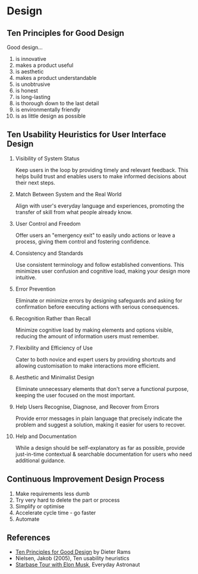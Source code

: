 # Design

## Ten Principles for Good Design

Good design...

1. is innovative
2. makes a product useful
3. is aesthetic
4. makes a product understandable
5. is unobtrusive
6. is honest
7. is long-lasting
8. is thorough down to the last detail
9. is environmentally friendly
10. is as little design as possible

## Ten Usability Heuristics for User Interface Design

1. Visibility of System Status

   Keep users in the loop by providing timely and relevant feedback. This helps build trust and enables users to make informed decisions about their next steps.

2. Match Between System and the Real World

   Align with user's everyday language and experiences, promoting the transfer of skill from what people already know.

3. User Control and Freedom

   Offer users an "emergency exit" to easily undo actions or leave a process, giving them control and fostering confidence.

4. Consistency and Standards

   Use consistent terminology and follow established conventions. This minimizes user confusion and cognitive load, making your design more intuitive.

5. Error Prevention

   Eliminate or minimize errors by designing safeguards and asking for confirmation before executing actions with serious consequences.

6. Recognition Rather than Recall

   Minimize cognitive load by making elements and options visible, reducing the amount of information users must remember.

7. Flexibility and Efficiency of Use

   Cater to both novice and expert users by providing shortcuts and allowing customisation to make interactions more efficient.

8. Aesthetic and Minimalist Design

   Eliminate unnecessary elements that don't serve a functional purpose, keeping the user focused on the most important.

9. Help Users Recognise, Diagnose, and Recover from Errors

   Provide error messages in plain language that precisely indicate the problem and suggest a solution, making it easier for users to recover.

10. Help and Documentation

    While a design should be self-explanatory as far as possible, provide just-in-time contextual & searchable documentation for users who need additional guidance.

## Continuous Improvement Design Process

1. Make requirements less dumb
2. Try very hard to delete the part or process
3. Simplify or optimise
4. Accelerate cycle time - go faster
5. Automate

## References

- [Ten Principles for Good Design](https://designmuseum.org/discover-design/all-stories/what-is-good-design-a-quick-look-at-dieter-rams-ten-principles) by Dieter Rams
- Nielsen, Jakob (2005), Ten usability heuristics
- [Starbase Tour with Elon Musk](https://www.youtube.com/watch?v=t705r8ICkRw&t=0s), Everyday Astronaut
